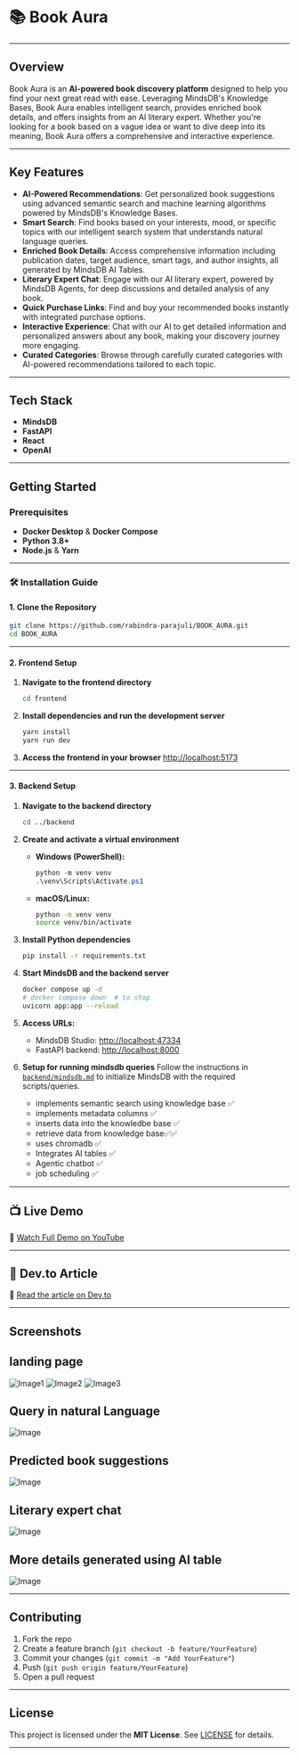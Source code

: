 # 📚 Book Aura

-----

## Overview

Book Aura is an **AI-powered book discovery platform** designed to help you find your next great read with ease. Leveraging MindsDB's Knowledge Bases, Book Aura enables intelligent search, provides enriched book details, and offers insights from an AI literary expert. Whether you're looking for a book based on a vague idea or want to dive deep into its meaning, Book Aura offers a comprehensive and interactive experience.

-----

## Key Features

  * **AI-Powered Recommendations**: Get personalized book suggestions using advanced semantic search and machine learning algorithms powered by MindsDB's Knowledge Bases.
  * **Smart Search**: Find books based on your interests, mood, or specific topics with our intelligent search system that understands natural language queries.
  * **Enriched Book Details**: Access comprehensive information including publication dates, target audience, smart tags, and author insights, all generated by MindsDB AI Tables.
  * **Literary Expert Chat**: Engage with our AI literary expert, powered by MindsDB Agents, for deep discussions and detailed analysis of any book.
  * **Quick Purchase Links**: Find and buy your recommended books instantly with integrated purchase options.
  * **Interactive Experience**: Chat with our AI to get detailed information and personalized answers about any book, making your discovery journey more engaging.
  * **Curated Categories**: Browse through carefully curated categories with AI-powered recommendations tailored to each topic.

-----

## Tech Stack

  * **MindsDB** 
  * **FastAPI** 
  * **React** 
  * **OpenAI** 

-----

## Getting Started

### Prerequisites

  * **Docker Desktop** & **Docker Compose**
  * **Python 3.8+**
  * **Node.js** & **Yarn**

---

### 🛠️ Installation Guide

#### 1. Clone the Repository

```bash
git clone https://github.com/rabindra-parajuli/BOOK_AURA.git
cd BOOK_AURA
```

---

#### 2. Frontend Setup

1. **Navigate to the frontend directory**

   ```bash
   cd frontend
   ```

2. **Install dependencies and run the development server**

   ```bash
   yarn install
   yarn run dev
   ```

3. **Access the frontend in your browser**
   [http://localhost:5173](http://localhost:5173)

---

#### 3. Backend Setup

1. **Navigate to the backend directory**

   ```bash
   cd ../backend
   ```

2. **Create and activate a virtual environment**

   * **Windows (PowerShell):**

     ```powershell
     python -m venv venv
     .\venv\Scripts\Activate.ps1
     ```
   * **macOS/Linux:**

     ```bash
     python -m venv venv
     source venv/bin/activate
     ```

3. **Install Python dependencies**

   ```bash
   pip install -r requirements.txt
   ```

4. **Start MindsDB and the backend server**

   ```bash
   docker compose up -d
   # docker compose down  # to stop
   uvicorn app:app --reload
   ```
   

5. **Access URLs:**

   * MindsDB Studio: [http://localhost:47334](http://localhost:47334)
   * FastAPI backend: [http://localhost:8000](http://localhost:8000)

6. **Setup for running mindsdb queries**
   Follow the instructions in [`backend/mindsdb.md`](backend/mindsdb.md) to initialize MindsDB with the required scripts/queries.
    * implements semantic search using knowledge base ✅
    * implements metadata columns ✅
    * inserts data into the knowledbe base ✅
    * retrieve data from knowledge base✅✅
    * uses chromadb ✅
    * Integrates AI tables ✅
    * Agentic chatbot ✅
    * job scheduling ✅
   



-----

## 📺 Live Demo

🔗 [Watch Full Demo on YouTube](https://youtu.be/gMUhQwLkKT0)

-----


## 📘 Dev.to Article

🔗 [Read the article on Dev.to](https://dev.to/rabindra_parajuli/intelligent-book-discovery-with-book-aura-mindsdb-4m5k)

-----

## Screenshots

## landing page
![Image1](https://github.com/user-attachments/assets/dd90a63e-e3f5-4b3c-b247-6d7ced02c897)
![Image2](https://github.com/user-attachments/assets/e57636a4-1f82-477c-813f-57a6a61e712e)
![Image3](https://github.com/user-attachments/assets/0e6ad02c-ab23-4e32-ac3d-2031567f818f)

## Query in natural Language

![Image](https://github.com/user-attachments/assets/c7304adc-bc94-4220-b4e0-66cf00579728)

## Predicted book suggestions

![Image](https://github.com/user-attachments/assets/6b68c868-8d0d-4657-9ad2-475029089952)

## Literary expert chat

![Image](https://github.com/user-attachments/assets/cc2f00d2-8f50-4245-9e82-fab2c22b2b93)

## More details generated using AI table

![Image](https://github.com/user-attachments/assets/1f429516-a2bc-4ef1-8aa1-5f9e3f9a510b)


-----

## Contributing

1. Fork the repo
2. Create a feature branch (`git checkout -b feature/YourFeature`)
3. Commit your changes (`git commit -m "Add YourFeature"`)
4. Push (`git push origin feature/YourFeature`)
5. Open a pull request


---

## License

This project is licensed under the **MIT License**. See [LICENSE](LICENSE) for details.

---
